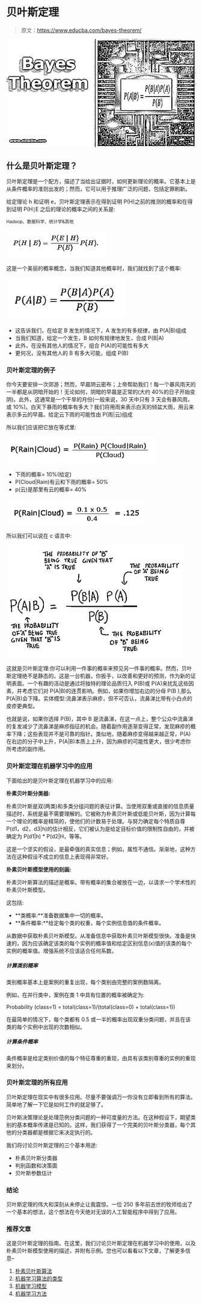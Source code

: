# 贝叶斯定理

> 原文：<https://www.educba.com/bayes-theorem/>

![Bayes Theorem ](img/e86de77aa8d3593a3c21fdbc02494f60.png)



## 什么是贝叶斯定理？

贝叶斯定理是一个配方，描述了当给出证据时，如何更新理论的概率。它基本上是从条件概率的准则出发的；然而，它可以用于推理广泛的问题，包括定罪刷新。

给定理论 h 和证明 e，贝叶斯定理表示在得到证明 P(H)之前的推测的概率和在得到证明 P(H∣E 之后的理论的概率之间的关系是:

<small>Hadoop、数据科学、统计学&其他</small>

![Bayes 1](img/93fc011a0f4fd69ebf15e7d6a8e3a2eb.png)



这是一个美丽的概率概念，当我们知道其他概率时，我们就找到了这个概率:

![bayes 2](img/3684f6827fad507a8ed3977482fd9ceb.png)



*   这告诉我们，在给定 B 发生的情况下，A 发生的有多规律，由 P(A|B)组成
*   当我们知道，给定一个发生，B 如何有规律地发生，合成 P(B|A)
*   此外，在没有其他人的情况下，组合 P(A)的可能性有多大
*   更何况，没有其他人的 B 有多大可能，组成 P(B)

### 贝叶斯定理的例子

你今天要安排一次郊游；然而，早晨阴云密布；上帝帮助我们！每一个暴风雨天的一半都是从阴暗开始的！无论如何，阴暗的早晨是正常的(大约 40%的日子开始变阴)。此外，这通常是一个干旱的月份(一般来说，30 天中只有 3 天会有暴风雨，或 10%)。白天下暴雨的概率有多大？我们将用雨来表示白天的倾盆大雨，用云来表示多云的早晨。给定云下雨的可能性由 P(雨|云)组成

所以我们应该把它放在等式里:

![P(RainCloud)](img/7cae5227e42deb5739c8f598765907c3.png)



*   下雨的概率= 10%(给定)
*   P(Cloud|Rain)有云和下雨的概率= 50%
*   p(云)是那里有云的概率= 40%

![P(RainCloud) 2](img/016549f75b28caff0560b123f4b9d29f.png)



所以我们可以说在 c 语言中:

![bayes theorem in c](img/7da9f00acece588b66e0f37e7442da84.png)



这就是贝叶斯定理:你可以利用一件事的概率来预见另一件事的概率。然而，贝叶斯定理绝不是静态的。这是一台机器，你扳手，以改善和更好的预测，作为新的证明表面。一个有趣的活动是通过将独特的理论品质归入 P(B)或 P(A)来扰乱这些因素，并考虑它们对 P(A|B)的连贯影响。例如，如果你增加右边的分母 P(B ),那么 P(A|B)会下降。实体模型:流鼻涕表示麻疹，但不可否认，流鼻涕比带有小白点的皮疹更典型。

也就是说，如果你选择 P(B)，其中 B 是流鼻涕，在这一点上，整个公众中流鼻涕的复发减少了流鼻涕是麻疹指征的机会。随着副作用逐渐变得正常，发现麻疹的概率下降；这些表现并不是可靠的指针。类似地，随着麻疹变得越来越正常，P(A)在右边的分子中上升，P(A|B)本质上上升，因为麻疹的可能性更大，很少考虑你所考虑的副作用。

### 贝叶斯定理在机器学习中的应用

下面给出的是贝叶斯定理在机器学习中的应用:

**朴素贝叶斯分类器:**

朴素贝叶斯是双(两类)和多类分组问题的表征计算。当使用双重或直接的信息质量描述时，系统是最不需要理解的。它被称为朴素贝叶斯或低能贝叶斯，因为计算每一个理论的概率是精简的，使他们的计数易于处理。与努力确定每个特质自尊 P(d1，d2，d3|h)的估计相反，它们被认为是给定目标价值的限制性自由的，并被确定为 P(d1|h) * P(d2|H，等等。

这是一个坚实的假设，是最牵强的真实信息；例如，属性不通信。渐渐地，这种方法在这种假设不成立的信息上表现得非常好。

**朴素贝叶斯模型使用的刻画:**

朴素贝叶斯算法的描述是概率。带有概率的集合被放在一边，以请求一个学术性的朴素贝叶斯模型。

这包括:

*   **类概率:**准备数据集中一切的概率。
*   **条件概率:**给定每个类的权重，每个实例信息值的条件概率。

从数据中获取朴素贝叶斯模型。从准备信息中获取朴素贝叶斯模型很快。准备是快速的，因为应该确定该类的每个实例的概率值和给定区别信息(x)值的该类的每个实例的概率值。增强系统不应该适合任何系数。

##### 计算类别概率

类别概率基本上是案例的重复出现，每个类别由完整的案例数隔离。

例如，在并行类中，案例在类 1 中具有位置的概率被确定为:

Probability (class=1) = total(class=1)/(total(class=0) + total(class=1))

在最简单的情况下，每个类都有 0.5 或一半的概率出现双重分类问题，并且在该类的每个实例中出现的次数相似。

##### 计算条件概率

条件概率是给定类别价值的每个特征尊重的重现，由具有该类别尊重的实例的重现来划分。

### 贝叶斯定理的所有应用

贝叶斯定理在现实中有很多应用。尽量不要强调万一你没有立即看到所有的算法。简单地了解一下它是如何工作的就足够了。

贝叶斯决策理论是处理范例分类问题的一种可度量的方法。在这种假设下，期望类别的基本概率传递是已知的。这样，我们获得了一个完美的贝叶斯分类器，每个其他的分类器都是根据它来决定执行的。

我们将讨论贝叶斯定理的三个基本用途:

*   朴素贝叶斯分类器
*   判别函数和决策面
*   贝叶斯参数估计

### 结论

贝叶斯定理的伟大和深刻从未停止让我震惊。一位 250 多年前去世的牧师给出了一个基本的想法，这个想法在今天绝对无误的人工智能程序中得到了应用。

### 推荐文章

这是贝叶斯定理的指南。在这里，我们讨论贝叶斯定理在机器学习中的使用，以及朴素贝叶斯模型使用的描述，并附有示例。您也可以看看以下文章，了解更多信息–

1.  [朴素贝叶斯算法](https://www.educba.com/naive-bayes-algorithm/)
2.  [机器学习算法的类型](https://www.educba.com/types-of-machine-learning-algorithms/)
3.  [机器学习模型](https://www.educba.com/machine-learning-models/)
4.  [机器学习方法](https://www.educba.com/machine-learning-methods/)





